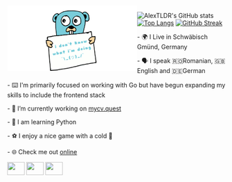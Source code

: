 <img align="left" width="300" height="150" src="https://github.com/AlexTLDR/AlexTLDR/blob/main/golang-what.gif">

![AlexTLDR's GitHub stats](https://github-readme-stats-alextldr.vercel.app//api?username=AlexTLDR&show_icons=true&theme=transparent)
[![Top Langs](https://github-readme-stats-alextldr.vercel.app//api/top-langs/?username=AlexTLDR&show_icons=true&theme=transparent)](https://github.com/AlexTLDR/github-readme-stats)
[![GitHub Streak](http://github-readme-streak-stats.herokuapp.com?user=AlexTLDR&theme=transparent&date_format=j%2Fn%5B%2FY%5D)](https://git.io/streak-stats)

<p align="left">
- 🌍 I Live in Schwäbisch Gmünd, Germany
</p>
<p align="left">
- 🗣️ I speak 🇷🇴Romanian, 🇬🇧English and 🇩🇪German 
</p>
<p align="left">
- ⌨️ I'm primarily focused on working with Go but have begun expanding my skills to include the frontend stack  
</p>
<p align="left">
- 🔭 I’m currently working on <a href="https://github.com/AlexTLDR/mycv.quest">mycv.quest</a>
</p>
<p align="left">
- 🐍 I am learning Python
</p>
<p align="left">
- ⚽ I enjoy a nice game with a cold 🍺
</p>
<p align="left">
  - 🌐 Check me out <a href="https://alextldr.com" title="Visit my personal website">online</a>
</p>


<p align="left">
<a href="https://www.linkedin.com/in/alexandru-badragan/" target="blank"><img align="center" src="https://cdn.jsdelivr.net/npm/simple-icons@3.0.1/icons/linkedin.svg" alt="" height="30" width="40" /></a>
<a href="https://twitter.com/TldrAlex" target="blank"><img align="center" src="https://cdn.jsdelivr.net/npm/simple-icons@3.0.1/icons/twitter.svg" alt="" height="30" width="40" /></a>
<a href="https://hachyderm.io/@AlexTLDR" target="blank"><img align="center" src="https://cdn.jsdelivr.net/npm/simple-icons@3.0.1/icons/mastodon.svg" alt="" height="30" width="40" /></a>
</p>

<!--
**AlexTLDR/AlexTLDR** is a ✨ _special_ ✨ repository because its `README.md` (this file) appears on your GitHub profile.
### Hi there 👋
Here are some ideas to get you started:

- 🔭 I’m currently working on ...                  
- 🌱 I’m currently learning ...
- 👯 I’m looking to collaborate on ...
- 🤔 I’m looking for help with ...
- 💬 Ask me about ...
- 📫 How to reach me: ...
- 😄 Pronouns: ...
- ⚡ Fun fact: ...
-->

